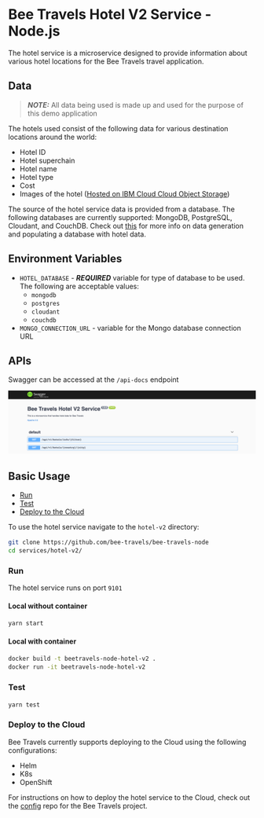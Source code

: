 # Bee Travels Hotel V2 Service - Node.js

The hotel service is a microservice designed to provide information about various hotel locations for the Bee Travels travel application.

## Data
> ***NOTE:*** All data being used is made up and used for the purpose of this demo application

The hotels used consist of the following data for various destination locations around the world:

* Hotel ID
* Hotel superchain
* Hotel name
* Hotel type
* Cost
* Images of the hotel ([Hosted on IBM Cloud Cloud Object Storage](https://www.ibm.com/cloud/object-storage))

The source of the hotel service data is provided from a database. The following databases are currently supported: MongoDB, PostgreSQL, Cloudant, and CouchDB. Check out [this](https://github.com/bee-travels/data-generator/tree/master/src/hotels) for more info on data generation and populating a database with hotel data.

## Environment Variables

* `HOTEL_DATABASE` - ***REQUIRED*** variable for type of database to be used. The following are acceptable values:
  * `mongodb`
  * `postgres`
  * `cloudant`
  * `couchdb`
* `MONGO_CONNECTION_URL` - variable for the Mongo database connection URL

## APIs

Swagger can be accessed at the `/api-docs` endpoint

![](screenshots/apis.jpg)

## Basic Usage

* [Run](#run)
* [Test](#test)
* [Deploy to the Cloud](#deploy-to-the-cloud)

To use the hotel service navigate to the `hotel-v2` directory:

```bash
git clone https://github.com/bee-travels/bee-travels-node
cd services/hotel-v2/
```

### Run

The hotel service runs on port `9101`

#### Local without container

```bash
yarn start
```

#### Local with container

```bash
docker build -t beetravels-node-hotel-v2 .
docker run -it beetravels-node-hotel-v2
```

### Test

```bash
yarn test
```

### Deploy to the Cloud

Bee Travels currently supports deploying to the Cloud using the following configurations:

* Helm
* K8s
* OpenShift

For instructions on how to deploy the hotel service to the Cloud, check out the [config](https://github.com/bee-travels/config) repo for the Bee Travels project.
